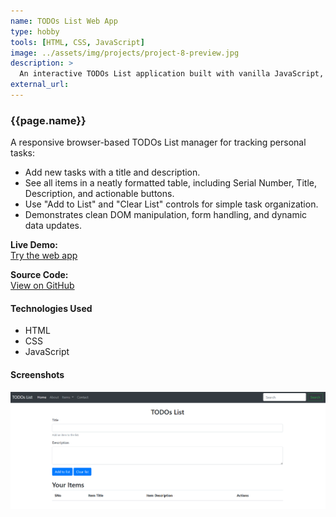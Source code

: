 ```yaml
---
name: TODOs List Web App
type: hobby
tools: [HTML, CSS, JavaScript]
image: ../assets/img/projects/project-8-preview.jpg
description: >
  An interactive TODOs List application built with vanilla JavaScript, HTML, and CSS. Easily add, view, and clear personal tasks using an intuitive table interface.
external_url:
---
```


### **{{page.name}}**

A responsive browser-based TODOs List manager for tracking personal tasks:

- Add new tasks with a title and description.
- See all items in a neatly formatted table, including Serial Number, Title, Description, and actionable buttons.
- Use "Add to List" and "Clear List" controls for simple task organization.
- Demonstrates clean DOM manipulation, form handling, and dynamic data updates.

**Live Demo:**  
[Try the web app](https://smsristi.github.io/web-development-resources/Project/Project-8/index.html)

**Source Code:**  
[View on GitHub](https://github.com/SMSristi/web-development-resources/tree/main)

#### Technologies Used
- HTML
- CSS
- JavaScript

#### Screenshots
<div class="row">
    <img src="/assets/img/projects/project-8-preview.jpg" alt="TODOs List App Screenshot"/>
</div>
